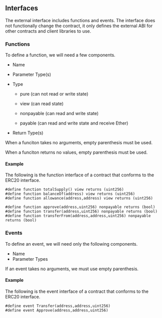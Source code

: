 ## Interfaces

The external interface includes functions and events.
The interface does not functionally change the contract, it only defines the external ABI for other
contracts and client libraries to use.

### Functions

To define a function, we will need a few components.

- Name

- Parameter Type(s)

- Type

    - pure (can not read or write state)

    - view (can read state)

    - nonpayable (can read and write state)

    - payable (can read and write state and receive Ether)

- Return Type(s)

When a funciton takes no arguments, empty parenthesis must be used.

When a funciton returns no values, empty parenthesis must be used.

#### Example

The following is the function interface of a contract that conforms to the ERC20 interface.

```
#define function totalSupply() view returns (uint256)
#define function balanceOf(address) view returns (uint256)
#define function allowance(address,address) view returns (uint256)

#define function approve(address,uint256) nonpayable returns (bool)
#define function transfer(address,uint256) nonpayable returns (bool)
#define function transferFrom(address,address,uint256) nonpayable returns (bool)
```

### Events

To define an event, we will need only the following components.

- Name
- Parameter Types

If an event takes no arguments, we must use empty parenthesis.

#### Example

The following is the event interface of a contract that conforms to the ERC20 interface.

```
#define event Transfer(address,address,uint256)
#define event Approve(address,address,uint256)
```
